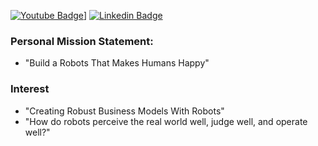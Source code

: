 [
![Youtube Badge](https://img.shields.io/badge/Youtube-ff0000?style=flat-square&logo=youtube&link=https://www.youtube.com/channel/UCCjVZi13p3LTqjysvHmIIhA/featured)](https://www.youtube.com/channel/UCCjVZi13p3LTqjysvHmIIhA/featured)]
[![Linkedin Badge](https://img.shields.io/badge/-LinkedIn-blue?style=flat-square&logo=Linkedin&logoColor=white&link=https://www.linkedin.com/in/sungho-woo-4693aa198/)](https://www.linkedin.com/in/sungho-woo-4693aa198/)

### Personal Mission Statement:

- "Build a Robots That Makes Humans Happy"

### Interest

- "Creating Robust Business Models With Robots"
- "How do robots perceive the real world well, judge well, and operate well?"

